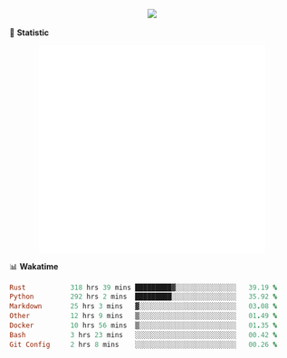 <!-- https://github.com/DenverCoder1/readme-typing-svg -->
<p align="center">
<img src="https://readme-typing-svg.demolab.com?font=Orbitron&size=25&pause=1000&center=true&vCenter=true&random=false&width=600&lines=Welcome+to+my+GitHub+profile+page!" />


🌟 **Statistic**

<p align="center">
  <img width="400" align="top" src="https://github.com/fllesser/fllesser/blob/main/left.svg" />
  <img width="400" align="top" src="https://github.com/fllesser/fllesser/blob/main/right.svg" />
</p>


📊 **Wakatime**

<!--START_SECTION:waka-->

```ruby
Rust           318 hrs 39 mins █████████▓░░░░░░░░░░░░░░░   39.19 %
Python         292 hrs 2 mins  █████████░░░░░░░░░░░░░░░░   35.92 %
Markdown       25 hrs 3 mins   ▓░░░░░░░░░░░░░░░░░░░░░░░░   03.08 %
Other          12 hrs 9 mins   ▒░░░░░░░░░░░░░░░░░░░░░░░░   01.49 %
Docker         10 hrs 56 mins  ▒░░░░░░░░░░░░░░░░░░░░░░░░   01.35 %
Bash           3 hrs 23 mins   ░░░░░░░░░░░░░░░░░░░░░░░░░   00.42 %
Git Config     2 hrs 8 mins    ░░░░░░░░░░░░░░░░░░░░░░░░░   00.26 %
```

<!--END_SECTION:waka-->

